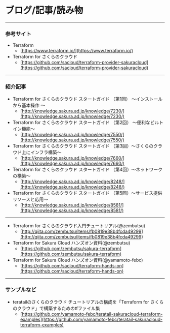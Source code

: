 # ブログ/記事/読み物

---

### 参考サイト

* Terraform
    * [https://www.terraform.io/](https://www.terraform.io/)
* Terraform for さくらのクラウド
    * [https://github.com/sacloud/terraform-provider-sakuracloud](https://github.com/sacloud/terraform-provider-sakuracloud)

---

### 紹介記事

* Terraform for さくらのクラウド スタートガイド （第1回） ～インストールから基本操作 ～ 
    * [http://knowledge.sakura.ad.jp/knowledge/7230/](http://knowledge.sakura.ad.jp/knowledge/7230/)  
* Terraform for さくらのクラウド スタートガイド （第2回） ～便利なビルトイン機能～ 
    * [http://knowledge.sakura.ad.jp/knowledge/7550/](http://knowledge.sakura.ad.jp/knowledge/7550/)
* Terraform for さくらのクラウド スタートガイド （第3回）〜さくらのクラウド上にインフラ構築〜
    * [http://knowledge.sakura.ad.jp/knowledge/7660/](http://knowledge.sakura.ad.jp/knowledge/7660/)
* Terraform for さくらのクラウド スタートガイド （第4回）〜ネットワークの構築〜
    * [http://knowledge.sakura.ad.jp/knowledge/8248/](http://knowledge.sakura.ad.jp/knowledge/8248/)
* Terraform for さくらのクラウド スタートガイド （第5回）〜サービス提供リソースと応用〜
    * [http://knowledge.sakura.ad.jp/knowledge/8581/](http://knowledge.sakura.ad.jp/knowledge/8581/)

---

* Terraform for さくらのクラウド入門チュートリアル(@zembutsu)
    * [http://qiita.com/zembutsu/items/fb0819e38b4fcda49299](http://qiita.com/zembutsu/items/fb0819e38b4fcda49299)
* Terraform for Sakura Cloud ハンズオン資料(@zembutsu)
    * [https://github.com/zembutsu/sakura-terraform](https://github.com/zembutsu/sakura-terraform)
* Terraform for Sakura Cloud ハンズオン資料(@yamamoto-febc)
    * [https://github.com/sacloud/terraform-hands-on](https://github.com/sacloud/terraform-hands-on)

---

### サンプルなど

* teratailのさくらのクラウド チュートリアルの構成を「Terraform for さくらのクラウド」で構築するためのtfファイル集
    * [https://github.com/yamamoto-febc/teratail-sakuracloud-terraform-examples](https://github.com/yamamoto-febc/teratail-sakuracloud-terraform-examples)